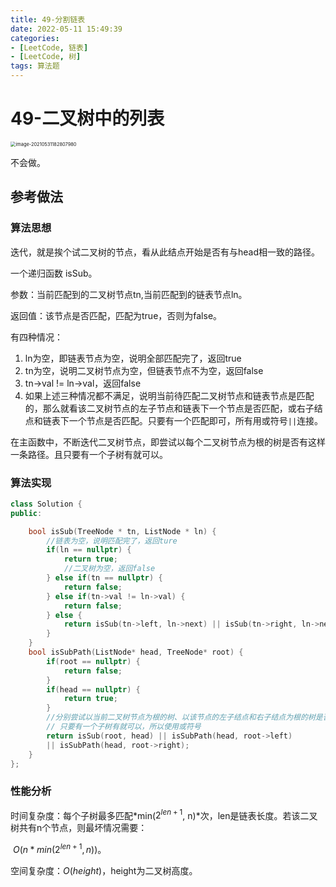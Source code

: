 ```yaml
---
title: 49-分割链表
date: 2022-05-11 15:49:39
categories: 
- [LeetCode, 链表]
- [LeetCode, 树]
tags: 算法题
---
```




# 49-二叉树中的列表

<img src="https://crayon-1302863897.cos.ap-beijing.myqcloud.com/image/image-20210531182807980.png" alt="image-20210531182807980" style="zoom:53%;" />



不会做。



## 参考做法

### 算法思想



迭代，就是挨个试二叉树的节点，看从此结点开始是否有与head相一致的路径。



一个递归函数 isSub。

参数：当前匹配到的二叉树节点tn,当前匹配到的链表节点ln。

返回值：该节点是否匹配，匹配为true，否则为false。

有四种情况：

1. ln为空，即链表节点为空，说明全部匹配完了，返回true
2. tn为空，说明二叉树节点为空，但链表节点不为空，返回false
3. tn->val != ln->val，返回false
4. 如果上述三种情况都不满足，说明当前待匹配二叉树节点和链表节点是匹配的，那么就看该二叉树节点的左子节点和链表下一个节点是否匹配，或右子结点和链表下一个节点是否匹配。只要有一个匹配即可，所有用或符号`||`连接。



在主函数中，不断迭代二叉树节点，即尝试以每个二叉树节点为根的树是否有这样一条路径。且只要有一个子树有就可以。



### 算法实现

```c++
class Solution {
public:

    bool isSub(TreeNode * tn, ListNode * ln) {
        //链表为空，说明匹配完了，返回ture
        if(ln == nullptr) {
            return true;
            //二叉树为空，返回false
        } else if(tn == nullptr) {
            return false;
        } else if(tn->val != ln->val) {
            return false;
        } else {
            return isSub(tn->left, ln->next) || isSub(tn->right, ln->next);
        }
    }
    bool isSubPath(ListNode* head, TreeNode* root) {
        if(root == nullptr) {
            return false;
        }
        if(head == nullptr) {
            return true;
        }
        //分别尝试以当前二叉树节点为根的树、以该节点的左子结点和右子结点为根的树是否有这样一条路径。
        // 只要有一个子树有就可以，所以使用或符号
        return isSub(root, head) || isSubPath(head, root->left)
        || isSubPath(head, root->right);
    }
};
```



### 性能分析

时间复杂度：每个子树最多匹配*min($2^{len + 1}$, n)*次，len是链表长度。若该二叉树共有n个节点，则最坏情况需要：

​			$O(n * min(2^{len + 1}, n))$。

空间复杂度：$O(height)$，height为二叉树高度。















